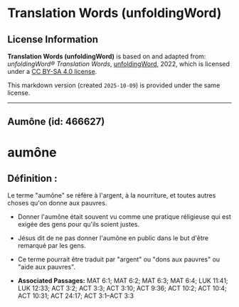# Translation Words (unfoldingWord)

## License Information

**Translation Words (unfoldingWord)** is based on and adapted from: _unfoldingWord® Translation Words_, [unfoldingWord](https://unfoldingword.org/utw), 2022, which is licensed under a [CC BY-SA 4.0 license](https://creativecommons.org/licenses/by-sa/4.0/legalcode.en).

This markdown version (created `2025-10-09`) is provided under the same license.



--------------------------------

## Aumône (id: 466627)

aumône
======

Définition :
------------

Le terme "aumône" se réfère à l'argent, à la nourriture, et toutes autres choses qu'on donne aux pauvres.

* Donner l'aumône était souvent vu comme une pratique réligieuse qui est exigée des gens pour qu'ils soient justes.
* Jésus dit de ne pas donner l'aumône en public dans le but d'être remarqué par les gens.
* Ce terme pourrait être traduit par "argent" ou "dons aux pauvres" ou "aide aux pauvres".

* **Associated Passages:** MAT 6:1; MAT 6:2; MAT 6:3; MAT 6:4; LUK 11:41; LUK 12:33; ACT 3:2; ACT 3:3; ACT 3:10; ACT 9:36; ACT 10:2; ACT 10:4; ACT 10:31; ACT 24:17; ACT 3:1–ACT 3:3

